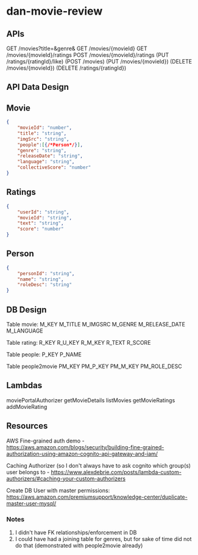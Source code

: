 # dan-movie-review

## APIs
GET /movies?title=&genre&
GET /movies/{movieId}
GET /movies/{movieId}/ratings
POST /movies/{movieId}/ratings
(PUT /ratings/{ratingId}/like)
(POST /movies)
(PUT /movies/{movieId})
(DELETE /movies/{movieId})
(DELETE /ratings/{ratingId})

## API Data Design
Movie
----
```json
{
    "movieId": "number",
    "title": "string",
    "imgSrc": "string",
    "people":[{/*Person*/}],
    "genre": "string",
    "releaseDate": "string",
    "language": "string",
    "collectiveScore": "number"
}
```

Ratings
----
```json
{
    "userId": "string",
    "movieId": "string",
    "text": "string",
    "score": "number"
}
```

Person
----
```json
{
    "personId": "string",
    "name": "string",
    "roleDesc": "string"
}
```


## DB Design

Table movie:
M_KEY
M_TITLE
M_IMGSRC
M_GENRE
M_RELEASE_DATE
M_LANGUAGE

Table rating:
R_KEY
R_U_KEY
R_M_KEY
R_TEXT
R_SCORE

Table people:
P_KEY
P_NAME

Table people2movie
PM_KEY
PM_P_KEY
PM_M_KEY
PM_ROLE_DESC

## Lambdas
moviePortalAuthorizer
getMovieDetails
listMovies
getMovieRatings
addMovieRating


## Resources
AWS Fine-grained auth demo - https://aws.amazon.com/blogs/security/building-fine-grained-authorization-using-amazon-cognito-api-gateway-and-iam/

Caching Authorizer (so I don't always have to ask cognito which group(s) user belongs to - https://www.alexdebrie.com/posts/lambda-custom-authorizers/#caching-your-custom-authorizers

Create DB User with master permissions: https://aws.amazon.com/premiumsupport/knowledge-center/duplicate-master-user-mysql/

### Notes
1. I didn't have FK relationships/enforcement in DB
2. I could have had a joining table for genres, but for sake of time did not do that (demonstrated with people2movie already)